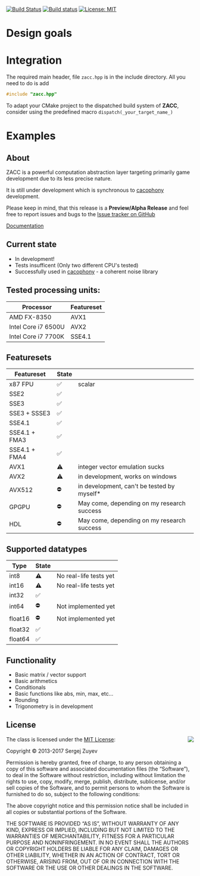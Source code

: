 [![Build Status](https://travis-ci.org/zz-systems/zacc.svg?branch=develop)](https://travis-ci.org/zz-systems/zacc)
[![Build status](https://ci.appveyor.com/api/projects/status/j2pe355ld0pt60sq/branch/develop?svg=true)](https://ci.appveyor.com/project/zz-systems/zacc/branch/develop)
[![License: MIT](https://img.shields.io/badge/License-MIT-yellow.svg)](https://opensource.org/licenses/MIT)

# Design goals

# Integration

The required main header, file `zacc.hpp` is in the include directory. All you need to do is add

```cpp
#include "zacc.hpp"
```

To adapt your CMake project to the dispatched build system of **ZACC**, consider using the predefined macro `dispatch(_your_target_name_)`


# Examples

## About
ZACC is a powerful computation abstraction layer targeting primarily game development due to its less precise nature.

It is still under development which is synchronous to [cacophony](https://github.com/zz-systems/cacophony) development.

Please keep in mind, that this release is a **Preview/Alpha Release** and feel free to report issues and bugs to the [Issue tracker on GitHub](https://github.com/zz-systems/zacc/issues)

[Documentation](http://zz-systems.github.io/zacc/htmldoc/index.html)

## Current state
* In development! 
* Tests insufficent (Only two different CPU's tested)
* Successfully used in [cacophony](https://github.com/zz-systems/cacophony) - a coherent noise library

## Tested processing units:

| Processor | Featureset |
|-----------|------------|
| AMD FX-8350 | AVX1 |
| Intel Core i7 6500U | AVX2 |
| Intel Core i7 7700K | SSE4.1 |

## Featuresets

| Featureset | State |  |
|-----------|---|--------------|
| x87 FPU | :white_check_mark: | scalar |
| SSE2 | :white_check_mark: |  |
| SSE3 | :white_check_mark: |
| SSE3 + SSSE3 | :white_check_mark: |
| SSE4.1 | :white_check_mark: |
| SSE4.1 + FMA3 | :white_check_mark: |
| SSE4.1 + FMA4 | :white_check_mark: |
| AVX1 | :warning: | integer vector emulation sucks |
| AVX2 | :warning: | in development, works on windows |
| AVX512 | :no_entry: | in development, can't be tested by myself* |
| GPGPU | :no_entry: | May come, depending on my research success |
| HDL | :no_entry: | May come, depending on my research success |

## Supported datatypes 
| Type | State |  |
|-----------|---|--------------|
| int8 | :warning: | No real-life tests yet |
| int16 | :warning: | No real-life tests yet |
| int32 | :white_check_mark: |  |
| int64 | :no_entry: | Not implemented yet |
| float16 | :no_entry: | Not implemented yet |
| float32| :white_check_mark: |  |
| float64 | :white_check_mark: |  |

## Functionality
* Basic matrix / vector support
* Basic arithmetics
* Conditionals
* Basic functions like abs, min, max, etc...
* Rounding 
* Trigonometry is in development

## License

<img align="right" src="http://opensource.org/trademarks/opensource/OSI-Approved-License-100x137.png">

The class is licensed under the [MIT License](http://opensource.org/licenses/MIT):

Copyright &copy; 2013-2017 Sergej Zuyev

Permission is hereby granted, free of charge, to any person obtaining a copy of this software and associated documentation files (the “Software”), to deal in the Software without restriction, including without limitation the rights to use, copy, modify, merge, publish, distribute, sublicense, and/or sell copies of the Software, and to permit persons to whom the Software is furnished to do so, subject to the following conditions:

The above copyright notice and this permission notice shall be included in all copies or substantial portions of the Software.

THE SOFTWARE IS PROVIDED “AS IS”, WITHOUT WARRANTY OF ANY KIND, EXPRESS OR IMPLIED, INCLUDING BUT NOT LIMITED TO THE WARRANTIES OF MERCHANTABILITY, FITNESS FOR A PARTICULAR PURPOSE AND NONINFRINGEMENT. IN NO EVENT SHALL THE AUTHORS OR COPYRIGHT HOLDERS BE LIABLE FOR ANY CLAIM, DAMAGES OR OTHER LIABILITY, WHETHER IN AN ACTION OF CONTRACT, TORT OR OTHERWISE, ARISING FROM, OUT OF OR IN CONNECTION WITH THE SOFTWARE OR THE USE OR OTHER DEALINGS IN THE SOFTWARE.